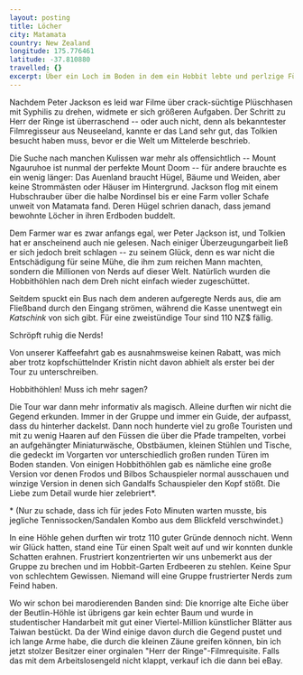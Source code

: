 ```yaml
---
layout: posting
title: Löcher
city: Matamata
country: New Zealand
longitude: 175.776461
latitude: -37.810880
travelled: {}
excerpt: Über ein Loch im Boden in dem ein Hobbit lebte und perlzige Füße, als auch Erdbeeren und eine viertel Million falsche Blätter.
---
```


Nachdem Peter Jackson es leid war Filme über crack-süchtige Plüschhasen mit Syphilis zu drehen, widmete er sich größeren Aufgaben. Der Schritt zu Herr der Ringe ist überraschend -- oder auch nicht, denn als bekanntester Filmregisseur aus Neuseeland, kannte er das Land sehr gut, das Tolkien besucht haben muss, bevor er die Welt um Mittelerde beschrieb. 

Die Suche nach manchen Kulissen war mehr als offensichtlich -- Mount Ngauruhoe ist nunmal der perfekte Mount Doom -- für andere brauchte es ein wenig länger: Das Auenland braucht Hügel, Bäume und Weiden, aber keine Strommästen oder Häuser im Hintergrund. Jackson flog mit einem Hubschrauber über die halbe Nordinsel bis er eine Farm voller Schafe unweit von Matamata fand. Deren Hügel schrien danach, dass jemand bewohnte Löcher in ihren Erdboden buddelt. 

Dem Farmer war es zwar anfangs egal, wer Peter Jackson ist, und Tolkien hat er anscheinend auch nie gelesen. Nach einiger Überzeugungarbeit ließ er sich jedoch breit schlagen -- zu seinem Glück, denn es war nicht die Entschädigung für seine Mühe, die ihm zum reichen Mann machten, sondern die Millionen von Nerds auf dieser Welt. Natürlich wurden die Hobbithöhlen nach dem Dreh nicht einfach wieder zugeschüttet. 

Seitdem spuckt ein Bus nach dem anderen aufgeregte Nerds aus, die am Fließband durch den Eingang strömen, während die Kasse  unentwegt ein *Katschink* von sich gibt. Für eine zweistündige Tour sind 110 NZ$ fällig. 

Schröpft ruhig die Nerds! 

Von unserer Kaffeefahrt gab es ausnahmsweise keinen Rabatt, was mich aber trotz kopfschüttelnder Kristin nicht davon abhielt als erster bei der Tour zu unterschreiben. 

Hobbithöhlen! Muss ich mehr sagen?

Die Tour war dann mehr informativ als magisch. Alleine durften wir nicht die Gegend erkunden. Immer in der Gruppe und immer ein Guide, der aufpasst, dass du hinterher dackelst. Dann noch hunderte viel zu große Touristen und mit zu wenig Haaren auf den Füssen die über die Pfade trampelten, vorbei an aufgehängter Miniaturwäsche, Obstbäumen, kleinen Stühlen und Tische, die gedeckt im Vorgarten vor unterschiedlich großen runden Türen im Boden standen. Von einigen Hobbithöhlen gab es nämliche eine große Version vor denen Frodos und Bilbos Schauspieler normal ausschauen und winzige Version in denen sich Gandalfs Schauspieler den Kopf stößt. Die Liebe zum Detail wurde hier zelebriert\*. 

\* (Nur zu schade, dass ich für jedes Foto Minuten warten musste, bis jegliche Tennissocken/Sandalen Kombo aus dem Blickfeld verschwindet.)

In eine Höhle gehen durften wir trotz 110 guter Gründe dennoch nicht. Wenn wir Glück hatten, stand eine Tür einen Spalt weit auf und wir konnten dunkle Schatten erahnen. Frustriert konzentrierten wir uns unbemerkt aus der Gruppe zu brechen und im Hobbit-Garten Erdbeeren zu stehlen. Keine Spur von schlechtem Gewissen. Niemand will eine Gruppe frustrierter Nerds zum Feind haben.

Wo wir schon bei marodierenden Banden sind: Die knorrige alte Eiche über der Beutlin-Höhle ist übrigens gar kein echter Baum und wurde in studentischer Handarbeit mit gut einer Viertel-Million künstlicher Blätter aus Taiwan bestückt. Da der Wind einige davon durch die Gegend pustet und ich lange Arme habe, die durch die kleinen Zäune greifen können, bin ich jetzt stolzer Besitzer einer orginalen "Herr der Ringe"-Filmrequisite. Falls das mit dem Arbeitslosengeld nicht klappt, verkauf ich die dann bei eBay.
